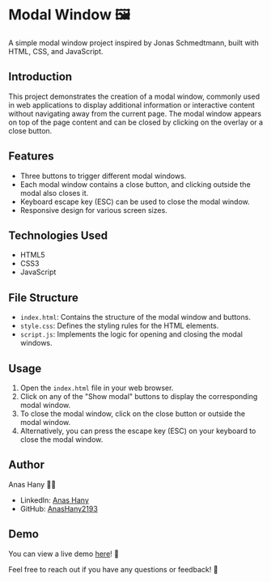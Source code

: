 # Modal Window 🖼️

A simple modal window project inspired by Jonas Schmedtmann, built with HTML, CSS, and JavaScript.

## Introduction

This project demonstrates the creation of a modal window, commonly used in web applications to display additional information or interactive content without navigating away from the current page. The modal window appears on top of the page content and can be closed by clicking on the overlay or a close button.

## Features

- Three buttons to trigger different modal windows.
- Each modal window contains a close button, and clicking outside the modal also closes it.
- Keyboard escape key (ESC) can be used to close the modal window.
- Responsive design for various screen sizes.

## Technologies Used

- HTML5
- CSS3
- JavaScript

## File Structure

- `index.html`: Contains the structure of the modal window and buttons.
- `style.css`: Defines the styling rules for the HTML elements.
- `script.js`: Implements the logic for opening and closing the modal windows.

## Usage

1. Open the `index.html` file in your web browser.
2. Click on any of the "Show modal" buttons to display the corresponding modal window.
3. To close the modal window, click on the close button or outside the modal window.
4. Alternatively, you can press the escape key (ESC) on your keyboard to close the modal window.

## Author

Anas Hany 🧑‍💻

- LinkedIn: [Anas Hany](https://www.linkedin.com/in/anashany219/)
- GitHub: [AnasHany2193](https://github.com/AnasHany2193)

## Demo

You can view a live demo [here](https://modal-window-2193.netlify.app/)! 🚀

Feel free to reach out if you have any questions or feedback! 📧
